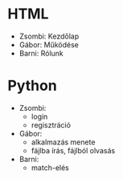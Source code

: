 # HTML
- Zsombi: Kezdőlap
- Gábor: Működése
- Barni: Rólunk

# Python
- Zsombi:
  - login
  - regisztráció
- Gábor:
  - alkalmazás menete
  - fájlba írás, fájlból olvasás
- Barni:
  - match-elés
